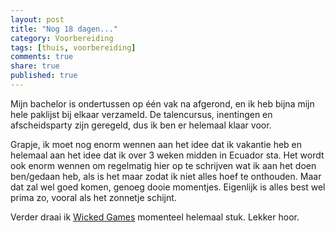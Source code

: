 ```yaml
---
layout: post
title: "Nog 18 dagen..."
category: Voorbereiding
tags: [thuis, voorbereiding]
comments: true
share: true
published: true
---
```


Mijn bachelor is ondertussen op één vak na afgerond, en ik heb bijna mijn hele paklijst bij elkaar verzameld. De talencursus, inentingen en afscheidsparty zijn geregeld, dus ik ben er helemaal klaar voor. 

<!--more-->

Grapje, ik moet nog enorm wennen aan het idee dat ik vakantie heb en helemaal aan het idee dat ik over 3 weken midden in Ecuador sta. Het wordt ook enorm wennen om regelmatig hier op te schrijven wat ik aan het doen ben/gedaan heb, als is het maar zodat ik niet alles hoef te onthouden. Maar dat zal wel goed komen, genoeg dooie momentjes. Eigenlijk is alles best wel prima zo, vooral als het zonnetje schijnt.

Verder draai ik [Wicked Games](https://www.youtube.com/watch?v=24dG4m8ym_g) momenteel helemaal stuk. Lekker hoor.
